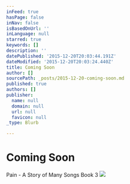 ```yaml
---
inFeed: true
hasPage: false
inNav: false
isBasedOnUrl: ''
inLanguage: null
starred: true
keywords: []
description: ''
datePublished: '2015-12-20T20:03:44.191Z'
dateModified: '2015-12-20T20:03:24.440Z'
title: Coming Soon
author: []
sourcePath: _posts/2015-12-20-coming-soon.md
published: true
authors: []
publisher:
  name: null
  domain: null
  url: null
  favicon: null
_type: Blurb

---
```

# Coming Soon

Pain - A Story of Many Songs Book 3
![](https://s3-us-west-2.amazonaws.com/the-grid-img/p/d190187edecc117d47f0b6ccbf18e3368673a8fe.jpg)